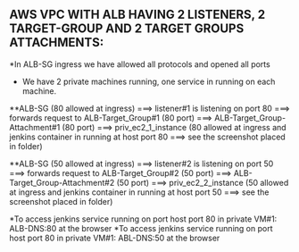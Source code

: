 AWS VPC WITH ALB HAVING 2 LISTENERS, 2 TARGET-GROUP AND 2 TARGET GROUPS ATTACHMENTS:
---------------------------------------------------------------------------------
 
*In ALB-SG ingress we have allowed all protocols and opened all ports
* We have 2 private machines running, one service in running on each machine.

**ALB-SG (80 allowed at ingress) ===> listener#1 is listening on port 80 ===> forwards request to ALB-Target_Group#1 (80 port)  ===> ALB-Target_Group-Attachment#1 (80 port) ===> priv_ec2_1_instance (80 allowed at ingress and jenkins container in running at host port 80 ===> see the screenshot placed in folder)
 
**ALB-SG (50 allowed at ingress) ===> listener#2 is listening on port 50 ===> forwards request to ALB-Target_Group#2 (50 port)  ===> ALB-Target_Group-Attachment#2 (50 port) ===> priv_ec2_2_instance (50 allowed at ingress and jenkins container in running at host port 50 ===> see the screenshot placed in folder)


*To access jenkins service running on port host port 80 in private VM#1: ALB-DNS:80 at the browser
*To access jenkins service running on port host port 80 in private VM#1: ABL-DNS:50 at the browser



